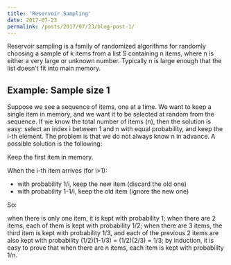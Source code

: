 ```yaml
---
title: 'Reservoir Sampling'
date: 2017-07-23
permalink: /posts/2017/07/23/blog-post-1/
---
```


Reservoir sampling is a family of randomized algorithms for randomly choosing a sample of k items from a list S containing n items, where n is either a very large or unknown number. Typically n is large enough that the list doesn't fit into main memory.

Example: Sample size 1
------

Suppose we see a sequence of items, one at a time. We want to keep a single item in memory, and we want it to be selected at random from the sequence. If we know the total number of items (n), then the solution is easy: select an index i between 1 and n with equal probability, and keep the i-th element. The problem is that we do not always know n in advance. A possible solution is the following:

Keep the first item in memory.

When the i-th item arrives (for i>1):
* with probability 1/i, keep the new item (discard the old one)
* with probability 1-1/i, keep the old item (ignore the new one)

So:

when there is only one item, it is kept with probability 1;
when there are 2 items, each of them is kept with probability 1/2;
when there are 3 items, the third item is kept with probability 1/3, and each of the previous 2 items are also kept with probability (1/2)(1-1/3) = (1/2)(2/3) = 1/3;
by induction, it is easy to prove that when there are n items, each item is kept with probability 1/n.
